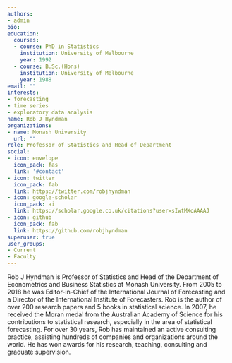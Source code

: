 ```yaml
---
authors:
- admin
bio: 
education:
  courses:
  - course: PhD in Statistics
    institution: University of Melbourne
    year: 1992
  - course: B.Sc.(Hons)
    institution: University of Melbourne
    year: 1988
email: ""
interests:
- forecasting
- time series
- exploratory data analysis
name: Rob J Hyndman
organizations:
- name: Monash University
  url: ""
role: Professor of Statistics and Head of Department
social:
- icon: envelope
  icon_pack: fas
  link: '#contact'
- icon: twitter
  icon_pack: fab
  link: https://twitter.com/robjhyndman
- icon: google-scholar
  icon_pack: ai
  link: https://scholar.google.co.uk/citations?user=sIwtMXoAAAAJ
- icon: github
  icon_pack: fab
  link: https://github.com/robjhyndman
superuser: true
user_groups:
- Current
- Faculty
---
```


Rob J Hyndman is Professor of Statistics and Head of the Department of Econometrics and Business Statistics at Monash University. From 2005 to 2018 he was Editor-in-Chief of the International Journal of Forecasting and a Director of the International Institute of Forecasters. Rob is the author of over 200 research papers and 5 books in statistical science. In 2007, he received the Moran medal from the Australian Academy of Science for his contributions to statistical research, especially in the area of statistical forecasting. For over 30 years, Rob has maintained an active consulting practice, assisting hundreds of companies and organizations around the world. He has won awards for his research, teaching, consulting and graduate supervision.